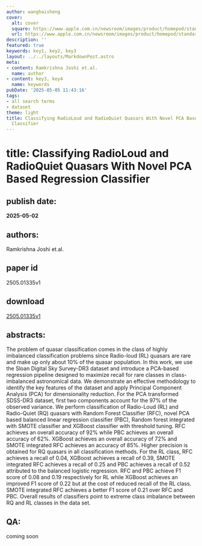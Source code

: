 ```yaml
---
author: wanghaisheng
cover:
  alt: cover
  square: https://www.apple.com.cn/newsroom/images/product/homepod/standard/Apple-HomePod-hero-230118_big.jpg.large_2x.jpg
  url: https://www.apple.com.cn/newsroom/images/product/homepod/standard/Apple-HomePod-hero-230118_big.jpg.large_2x.jpg
description: ''
featured: true
keywords: key1, key2, key3
layout: ../../layouts/MarkdownPost.astro
meta:
- content: Ramkrishna Joshi et.al.
  name: author
- content: key3, key4
  name: keywords
pubDate: '2025-05-05 11:43:16'
tags:
- all search terms
- dataset
theme: light
title: Classifying RadioLoud and RadioQuiet Quasars With Novel PCA Based Regression
  Classifier
---
```


# title: Classifying RadioLoud and RadioQuiet Quasars With Novel PCA Based Regression Classifier 
## publish date: 
**2025-05-02** 
## authors: 
  Ramkrishna Joshi et.al. 
## paper id
2505.01335v1
## download
[2505.01335v1](http://arxiv.org/abs/2505.01335v1)
## abstracts:
The problem of quasar classification comes in the class of highly imbalanced classification problems since Radio-loud (RL) quasars are rare and make up only about 10% of the quasar population. In this work, we use the Sloan Digital Sky Survey-DR3 dataset and introduce a PCA-based regression pipeline designed to maximize recall for rare classes in class-imbalanced astronomical data. We demonstrate an effective methodology to identify the key features of the dataset and apply Principal Component Analysis (PCA) for dimensionality reduction. For the PCA transformed SDSS-DR3 dataset, first two components account for the 97% of the observed variance. We perform classification of Radio-Loud (RL) and Radio-Quiet (RQ) quasars with Random Forest Classifier (RFC), novel PCA based balanced linear regression classifier (PBC), Random forest integrated with SMOTE classifier and XGBoost classifier with threshold tuning. RFC achieves an overall accuracy of 92% while PBC achieves an overall accuracy of 62%. XGBoost achieves an overall accuracy of 72% and SMOTE integrated RFC achieves an accuracy of 85%. Higher precision is obtained for RQ quasars in all classification methods. For the RL class, RFC achieves a recall of 0.04, XGBoost achieves a recall of 0.39, SMOTE integrated RFC achieves a recall of 0.25 and PBC achieves a recall of 0.52 attributed to the balanced logistic regression. RFC and PBC achieve F1 score of 0.08 and 0.19 respectively for RL while XGBoost achieves an improved F1 score of 0.22 but at the cost of reduced recall of the RL class. SMOTE integrated RFC achieves a better F1 score of 0.21 over RFC and PBC. Overall results of classifiers point to extreme class imbalance between RQ and RL classes in the data set.
## QA:
coming soon
